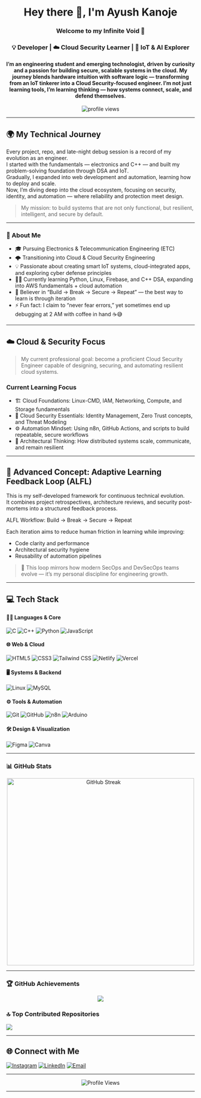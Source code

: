 <!-- Profile README for Ayush Kanoje -->

<h1 align="center">Hey there 👋, I'm Ayush Kanoje</h1>
<h3 align="center">Welcome to my Infinite Void 🌌</h3>
<h3 align="center">💡 Developer | ☁️ Cloud Security Learner | 🚀 IoT & AI Explorer</h3>

<h4 align="center">
I’m an engineering student and emerging technologist, driven by curiosity and a passion for building secure, scalable systems in the cloud.  
My journey blends hardware intuition with software logic — transforming from an IoT tinkerer into a Cloud Security-focused engineer.  
I’m not just learning tools, I’m learning thinking — how systems connect, scale, and defend themselves.
</h4>

<p align="center">
  <img src="https://komarev.com/ghpvc/?username=Ayush-Kanoje&label=Profile%20Views&color=6C63FF&style=flat-square" alt="profile views"/>
</p>

---

## 🌍 My Technical Journey

Every project, repo, and late-night debug session is a record of my evolution as an engineer.  
I started with the fundamentals — electronics and C++ — and built my problem-solving foundation through DSA and IoT.  
Gradually, I expanded into web development and automation, learning how to deploy and scale.  
Now, I’m diving deep into the cloud ecosystem, focusing on security, identity, and automation — where reliability and protection meet design.

> My mission: to build systems that are not only functional, but resilient, intelligent, and secure by default.

---

### 🧠 About Me

- 🎓 Pursuing Electronics & Telecommunication Engineering (ETC)
- 🌩️ Transitioning into Cloud & Cloud Security Engineering
- 💡 Passionate about creating smart IoT systems, cloud-integrated apps, and exploring cyber defense principles
- 🧑‍💻 Currently learning Python, Linux, Firebase, and C++ DSA, expanding into AWS fundamentals + cloud automation
- 🧱 Believer in “Build → Break → Secure → Repeat” — the best way to learn is through iteration
- ⚡ Fun fact: I claim to “never fear errors,” yet sometimes end up debugging at 2 AM with coffee in hand ☕😅

---

## ☁️ Cloud & Security Focus

> My current professional goal: become a proficient Cloud Security Engineer capable of designing, securing, and automating resilient cloud systems.

### Current Learning Focus
- 🏗️ Cloud Foundations: Linux-CMD, IAM, Networking, Compute, and Storage fundamentals
- 🔐 Cloud Security Essentials: Identity Management, Zero Trust concepts, and Threat Modeling  
- ⚙️ Automation Mindset: Using n8n, GitHub Actions, and scripts to build repeatable, secure workflows  
- 🧩 Architectural Thinking: How distributed systems scale, communicate, and remain resilient
  
---

## 🧩 Advanced Concept: Adaptive Learning Feedback Loop (ALFL)

This is my self-developed framework for continuous technical evolution.  
It combines project retrospectives, architecture reviews, and security post-mortems into a structured feedback process.

ALFL Workflow:
Build → Break → Secure → Repeat


Each iteration aims to reduce human friction in learning while improving:
 - Code clarity and performance
 - Architectural security hygiene
 - Reusability of automation pipelines

> 🧠 This loop mirrors how modern SecOps and DevSecOps teams evolve — it’s my personal discipline for engineering growth.

---

## 💻 Tech Stack

#### 👨‍💻 Languages & Core
![C](https://img.shields.io/badge/C-00599C?style=flat&logo=c&logoColor=white)
![C++](https://img.shields.io/badge/C++-00599C?style=flat&logo=c%2B%2B&logoColor=white)
![Python](https://img.shields.io/badge/Python-3776AB?style=flat&logo=python&logoColor=white)
![JavaScript](https://img.shields.io/badge/JavaScript-323330?style=flat&logo=javascript&logoColor=F7DF1E)

#### 🌐 Web & Cloud
![HTML5](https://img.shields.io/badge/HTML5-E34F26?style=flat&logo=html5&logoColor=white)
![CSS3](https://img.shields.io/badge/CSS3-1572B6?style=flat&logo=css3&logoColor=white)
![Tailwind CSS](https://img.shields.io/badge/Tailwind_CSS-38B2AC?style=flat&logo=tailwind-css&logoColor=white)
![Netlify](https://img.shields.io/badge/Netlify-00C7B7?style=flat&logo=netlify&logoColor=white)
![Vercel](https://img.shields.io/badge/Vercel-000000?style=flat&logo=vercel&logoColor=white)

#### 🖥️ Systems & Backend
![Linux](https://img.shields.io/badge/Linux-FCC624?style=flat&logo=linux&logoColor=black)
![MySQL](https://img.shields.io/badge/MySQL-4479A1?style=flat&logo=mysql&logoColor=white)

#### ⚙️ Tools & Automation
![Git](https://img.shields.io/badge/Git-F05033?style=flat&logo=git&logoColor=white)
![GitHub](https://img.shields.io/badge/GitHub-121011?style=flat&logo=github&logoColor=white)
![n8n](https://img.shields.io/badge/n8n-%23FF6A00?style=flat&logo=n8n&logoColor=white)
![Arduino](https://img.shields.io/badge/Arduino_Uno-00979D?style=flat&logo=arduino&logoColor=white)

#### 🛠️ Design & Visualization
![Figma](https://img.shields.io/badge/Figma-F24E1E?style=flat&logo=figma&logoColor=white)
![Canva](https://img.shields.io/badge/Canva-00C4CC?style=flat&logo=canva&logoColor=white)

---

### 📊 GitHub Stats

<p align="center"> 
<img src="https://github-readme-streak-stats-eight.vercel.app?user=Ayush-Kanoje&theme=algolia&hide_border=false" alt="GitHub Streak" width="500" />
</p>

---

### 🏆 GitHub Achievements

<p align="center">
  <img src="https://github-profile-trophy.vercel.app/?username=Ayush-Kanoje&theme=radical&no-bg=false&no-frame=false&margin-w=4" />
</p>

### 🔝 Top Contributed Repositories
![](https://github-contributor-stats.vercel.app/api?username=Ayush-Kanoje&limit=5&theme=dark&combine_all_yearly_contributions=true)

---

## 🌐 Connect with Me

[![Instagram](https://img.shields.io/badge/Instagram-E4405F?style=flat&logo=instagram&logoColor=white)](https://instagram.com/ayuxh.k11)
[![LinkedIn](https://img.shields.io/badge/LinkedIn-0077B5?style=flat&logo=linkedin&logoColor=white)](https://www.linkedin.com/in/ayushkanoje11/)
[![Email](https://img.shields.io/badge/Gmail-D14836?style=flat&logo=gmail&logoColor=white)](mailto:ayushkanoje056@gmail.com)

---

<p align="center">
  <img src="https://komarev.com/ghpvc/?username=ayush-kanoje&label=Visitors&color=0e75b6&style=for-the-badge" alt="Profile Views"/>
</p>

---

<!-- Created using GPRM | https://gprm.itsvg.in -->
